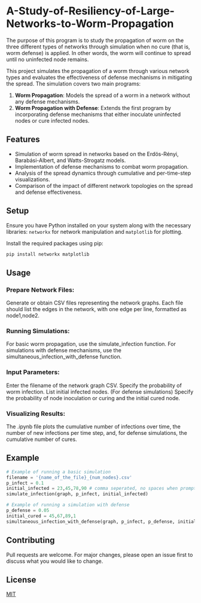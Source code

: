 # A-Study-of-Resiliency-of-Large-Networks-to-Worm-Propagation
The purpose of this program is to study the propagation of worm on the three different types of networks through simulation when no cure (that is, worm defense) is applied. In other words, the worm will continue to spread until no uninfected node remains.

This project simulates the propagation of a worm through various network types and evaluates the effectiveness of defense mechanisms in mitigating the spread. The simulation covers two main programs:
1. **Worm Propagation**: Models the spread of a worm in a network without any defense mechanisms.
2. **Worm Propagation with Defense**: Extends the first program by incorporating defense mechanisms that either inoculate uninfected nodes or cure infected nodes.

## Features

- Simulation of worm spread in networks based on the Erdös-Rényi, Barabási-Albert, and Watts-Strogatz models.
- Implementation of defense mechanisms to combat worm propagation.
- Analysis of the spread dynamics through cumulative and per-time-step visualizations.
- Comparison of the impact of different network topologies on the spread and defense effectiveness.

## Setup

Ensure you have Python installed on your system along with the necessary libraries: `networkx` for network manipulation and `matplotlib` for plotting.

Install the required packages using pip:

```bash
pip install networkx matplotlib
```
## Usage
### Prepare Network Files: 
Generate or obtain CSV files representing the network graphs. Each file should list the edges in the network, with one edge per line, formatted as node1,node2.

### Running Simulations:

For basic worm propagation, use the simulate_infection function.
For simulations with defense mechanisms, use the simultaneous_infection_with_defense function.

### Input Parameters:

Enter the filename of the network graph CSV.
Specify the probability of worm infection.
List initial infected nodes.
(For defense simulations) Specify the probability of node inoculation or curing and the initial cured node.

### Visualizing Results: 
The .ipynb file plots the cumulative number of infections over time, the number of new infections per time step, and, for defense simulations, the cumulative number of cures.

## Example
```python
# Example of running a basic simulation
filename = '{name_of_the_file}_{num_nodes}.csv'
p_infect = 0.1
initial_infected = 23,45,78,90 # comma seperated, no spaces when prompted
simulate_infection(graph, p_infect, initial_infected)

# Example of running a simulation with defense
p_defense = 0.05
initial_cured = 45,67,89,1
simultaneous_infection_with_defense(graph, p_infect, p_defense, initial_infected, initial_cured)
```

## Contributing

Pull requests are welcome. For major changes, please open an issue first to discuss what you would like to change.

## License

[MIT](https://choosealicense.com/licenses/mit/)